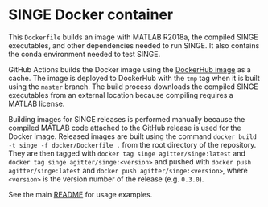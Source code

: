 # SINGE Docker container

This `Dockerfile` builds an image with MATLAB R2018a, the compiled SINGE executables, and other dependencies needed to run SINGE.
It also contains the conda environment needed to test SINGE.

GitHub Actions builds the Docker image using the [DockerHub image](https://hub.docker.com/r/agitter/singe) as a cache.
The image is deployed to DockerHub with the `tmp` tag when it is built using the `master` branch.
The build process downloads the compiled SINGE executables from an external location because compiling requires a MATLAB license.

Building images for SINGE releases is performed manually because the compiled MATLAB code attached to the GitHub release is used for the Docker image.
Released images are built using the command `docker build -t singe -f docker/Dockerfile .` from the root directory of the repository.
They are then tagged with `docker tag singe agitter/singe:latest` and `docker tag singe agitter/singe:<version>` and pushed with `docker push agitter/singe:latest` and `docker push agitter/singe:<version>`, where `<version>` is the version number of the release (e.g. `0.3.0`).

See the main [README](../README.md) for usage examples.

